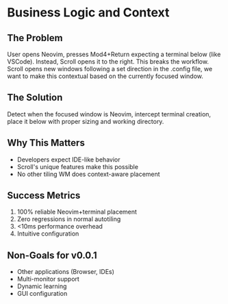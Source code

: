 # Business Logic and Context

## The Problem
User opens Neovim, presses Mod4+Return expecting a terminal below (like VSCode).
Instead, Scroll opens it to the right. This breaks the workflow.
Scroll opens new windows following a set direction in the .config file, we want to make this contextual based on the currently focused window.

## The Solution
Detect when the focused window is Neovim, intercept terminal creation,
place it below with proper sizing and working directory.

## Why This Matters
- Developers expect IDE-like behavior
- Scroll's unique features make this possible
- No other tiling WM does context-aware placement

## Success Metrics
1. 100% reliable Neovim+terminal placement
2. Zero regressions in normal autotiling
3. <10ms performance overhead
4. Intuitive configuration

## Non-Goals for v0.0.1
- Other applications (Browser, IDEs)
- Multi-monitor support
- Dynamic learning
- GUI configuration
